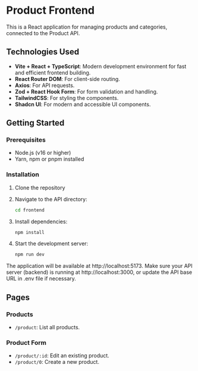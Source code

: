 # Product Frontend

This is a React application for managing products and categories, connected to the Product API.

## Technologies Used

- **Vite + React + TypeScript**: Modern development environment for fast and efficient frontend building.
- **React Router DOM**: For client-side routing.
- **Axios**: For API requests.
- **Zod + React Hook Form**: For form validation and handling.
- **TailwindCSS**: For styling the components.
- **Shadcn UI**: For modern and accessible UI components.

## Getting Started

### Prerequisites

- Node.js (v16 or higher)
- Yarn, npm or pnpm installed

### Installation

1. Clone the repository

2. Navigate to the API directory:
   ```bash
   cd frontend
   ```
3. Install dependencies:
   ```bash
   npm install
   ```
4. Start the development server:
   ```bash
   npm run dev
   ```

The application will be available at http://localhost:5173.
Make sure your API server (backend) is running at http://localhost:3000, or update the API base URL in .env file if necessary.

## Pages

### Products

- `/product`: List all products.

### Product Form

- `/product/:id`: Edit an existing product.
- `/product/0`: Create a new product.
